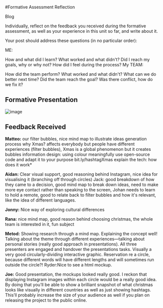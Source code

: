 #Formative Assessment Reflection 

Blog

Individually, reflect on the feedback you received during the formative assessment, as well as your experience in this unit so far, and write about it.

Your post should address these questions (in no particular order):

ME:

How and what did I learn?
What worked and what didn't?
Did I reach my goals, why or why not?
How did I feel during the process?
My TEAM:

How did the team perform?
What worked and what didn't?
What can we do better next time?
Did the team reach the goal?
Was there conflict, how do we fix it?

## Formative Presentation

![image](https://github.com/TomSharmanWeb/DynamicWeb/blob/master/Formative%20Presentation/Images/hashtagxmas.png)

## Feedback Received

**Matteo:**
our filter bubbles, nice mind map to illustrate ideas generation process
why Xmas? affects everybody but people have different experiences (filter bubbles), Xmas is a global phenomenon but it creates bubbles
information design: using colour meaningfully
use open-source code and adapt it to your purpose
bit.ly/hashtagXmas
explain the tech: how does it work* 

**Aidan:** Clear visual support, good reasoning behind Instagram, nice idea for visualising it (branching off through circles)
Jack: good breakdown of how they came to a decision, good mind map to break down ideas, need to make more eye contact rather than speaking to the screen, Johan needs to learn to hold a remote, good to relate back to filter bubbles and how it's relevant, like the idea of different languages.

**Jonny:** Nice way of exploring cultural differences

**Rana:** nice mind map, good reason behind choosing christmas, the whole team is interested in it, fun subject

**Metod:** Showing research through a mind map. Explaining the concept well! Talking about the theme through different experiences—talking about personal stories (really good approach in presentations). All three presenters are engaged and handover the presentations tasks. Visually a very good circularly-dividing interactive graphic. Reservation re a circle, because different words will have different lengths and will sometimes run outside the circle?!
Ryder:Nice to see a html mockup.

**Joe:** Good presentation, the mockups looked really good. I reckon that displaying Instagram images within each circle would be a really good idea. By doing that you’ll be able to show a brilliant snapshot of what christmas looks like visually in different countries as well as just showing hashtags. This’ll probably increase the size of your audience as well if you plan on releasing the project to the public online.



